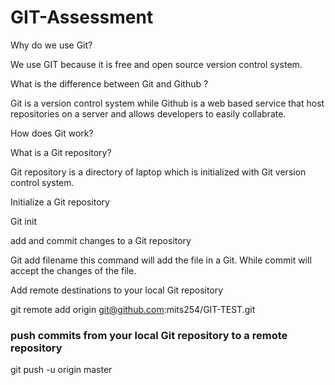 # GIT-Assessment

Why do we use Git?

We use GIT because it is free and open source version control system. 

What is the difference between Git and Github ?
 
Git is a version control system while Github is a web based service that host repositories on a server and allows developers to easily collabrate.

How does Git work?

What is a Git repository?

Git repository is a directory of laptop which is initialized with Git version control system.

Initialize a Git repository

Git init

add and commit changes to a Git repository

Git add filename 
this command will add the file in a Git. While commit will accept the changes of the file.

Add remote destinations to your local Git repository

git remote add origin git@github.com:mits254/GIT-TEST.git

<h3> push commits from your local Git repository to a remote repository </h3>

git push -u origin master
